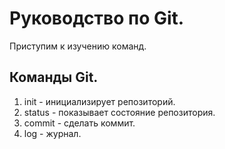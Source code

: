 # Руководство по Git.
Приступим к изучению команд.
## Команды Git.
1. init - инициализирует репозиторий.
2. status - показывает состояние репозитория.
3. commit - сделать коммит.
4. log - журнал.